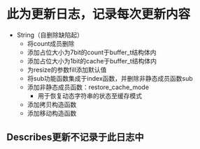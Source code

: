 # 此为更新日志，记录每次更新内容
- String（自删除缺陷起）
    - 将count成员删除
    - 添加占位大小为7bit的count于buffer_t结构体内
    - 添加占位大小为1bit的cache于buffer_t结构体内
    - 为resize的参数fill添加默认值
    - 将sub功能函数集成于index函数，并删除非静态成员函数sub
    - 添加非静态成员函数：restore_cache_mode
        - 用于恢复动态字符串的状态至缓存模式
    - 添加拷贝构造函数
    - 添加移动构造函数

## Describes更新不记录于此日志中